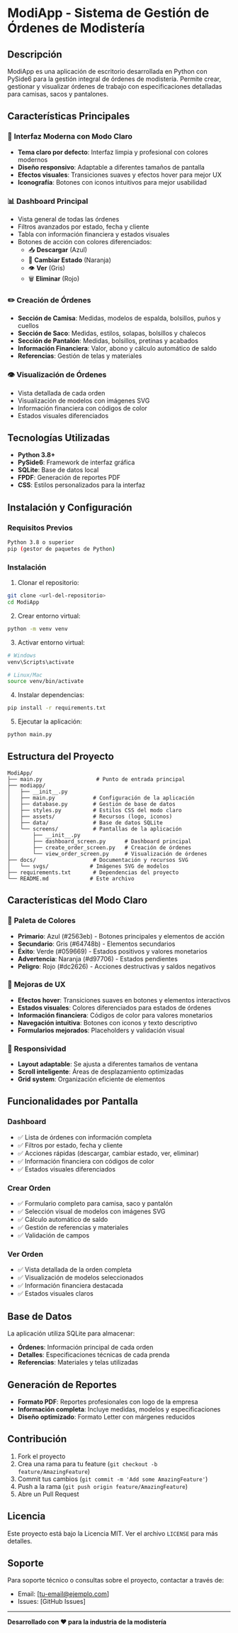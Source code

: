 # ModiApp - Sistema de Gestión de Órdenes de Modistería

## Descripción
ModiApp es una aplicación de escritorio desarrollada en Python con PySide6 para la gestión integral de órdenes de modistería. Permite crear, gestionar y visualizar órdenes de trabajo con especificaciones detalladas para camisas, sacos y pantalones.

## Características Principales

### 🎨 **Interfaz Moderna con Modo Claro**
- **Tema claro por defecto**: Interfaz limpia y profesional con colores modernos
- **Diseño responsivo**: Adaptable a diferentes tamaños de pantalla
- **Efectos visuales**: Transiciones suaves y efectos hover para mejor UX
- **Iconografía**: Botones con iconos intuitivos para mejor usabilidad

### 📊 **Dashboard Principal**
- Vista general de todas las órdenes
- Filtros avanzados por estado, fecha y cliente
- Tabla con información financiera y estados visuales
- Botones de acción con colores diferenciados:
  - 📥 **Descargar** (Azul)
  - 🔄 **Cambiar Estado** (Naranja)
  - 👁 **Ver** (Gris)
  - 🗑 **Eliminar** (Rojo)

### ✏️ **Creación de Órdenes**
- **Sección de Camisa**: Medidas, modelos de espalda, bolsillos, puños y cuellos
- **Sección de Saco**: Medidas, estilos, solapas, bolsillos y chalecos
- **Sección de Pantalón**: Medidas, bolsillos, pretinas y acabados
- **Información Financiera**: Valor, abono y cálculo automático de saldo
- **Referencias**: Gestión de telas y materiales

### 👁️ **Visualización de Órdenes**
- Vista detallada de cada orden
- Visualización de modelos con imágenes SVG
- Información financiera con códigos de color
- Estados visuales diferenciados

## Tecnologías Utilizadas

- **Python 3.8+**
- **PySide6**: Framework de interfaz gráfica
- **SQLite**: Base de datos local
- **FPDF**: Generación de reportes PDF
- **CSS**: Estilos personalizados para la interfaz

## Instalación y Configuración

### Requisitos Previos
```bash
Python 3.8 o superior
pip (gestor de paquetes de Python)
```

### Instalación
1. Clonar el repositorio:
```bash
git clone <url-del-repositorio>
cd ModiApp
```

2. Crear entorno virtual:
```bash
python -m venv venv
```

3. Activar entorno virtual:
```bash
# Windows
venv\Scripts\activate

# Linux/Mac
source venv/bin/activate
```

4. Instalar dependencias:
```bash
pip install -r requirements.txt
```

5. Ejecutar la aplicación:
```bash
python main.py
```

## Estructura del Proyecto

```
ModiApp/
├── main.py                 # Punto de entrada principal
├── modiapp/
│   ├── __init__.py
│   ├── main.py            # Configuración de la aplicación
│   ├── database.py        # Gestión de base de datos
│   ├── styles.py          # Estilos CSS del modo claro
│   ├── assets/            # Recursos (logo, iconos)
│   ├── data/              # Base de datos SQLite
│   └── screens/           # Pantallas de la aplicación
│       ├── __init__.py
│       ├── dashboard_screen.py      # Dashboard principal
│       ├── create_order_screen.py   # Creación de órdenes
│       └── view_order_screen.py     # Visualización de órdenes
├── docs/                  # Documentación y recursos SVG
│   └── svgs/             # Imágenes SVG de modelos
├── requirements.txt       # Dependencias del proyecto
└── README.md             # Este archivo
```

## Características del Modo Claro

### 🎨 **Paleta de Colores**
- **Primario**: Azul (#2563eb) - Botones principales y elementos de acción
- **Secundario**: Gris (#64748b) - Elementos secundarios
- **Éxito**: Verde (#059669) - Estados positivos y valores monetarios
- **Advertencia**: Naranja (#d97706) - Estados pendientes
- **Peligro**: Rojo (#dc2626) - Acciones destructivas y saldos negativos

### 🎯 **Mejoras de UX**
- **Efectos hover**: Transiciones suaves en botones y elementos interactivos
- **Estados visuales**: Colores diferenciados para estados de órdenes
- **Información financiera**: Códigos de color para valores monetarios
- **Navegación intuitiva**: Botones con iconos y texto descriptivo
- **Formularios mejorados**: Placeholders y validación visual

### 📱 **Responsividad**
- **Layout adaptable**: Se ajusta a diferentes tamaños de ventana
- **Scroll inteligente**: Áreas de desplazamiento optimizadas
- **Grid system**: Organización eficiente de elementos

## Funcionalidades por Pantalla

### Dashboard
- ✅ Lista de órdenes con información completa
- ✅ Filtros por estado, fecha y cliente
- ✅ Acciones rápidas (descargar, cambiar estado, ver, eliminar)
- ✅ Información financiera con códigos de color
- ✅ Estados visuales diferenciados

### Crear Orden
- ✅ Formulario completo para camisa, saco y pantalón
- ✅ Selección visual de modelos con imágenes SVG
- ✅ Cálculo automático de saldo
- ✅ Gestión de referencias y materiales
- ✅ Validación de campos

### Ver Orden
- ✅ Vista detallada de la orden completa
- ✅ Visualización de modelos seleccionados
- ✅ Información financiera destacada
- ✅ Estados visuales claros

## Base de Datos

La aplicación utiliza SQLite para almacenar:
- **Órdenes**: Información principal de cada orden
- **Detalles**: Especificaciones técnicas de cada prenda
- **Referencias**: Materiales y telas utilizadas

## Generación de Reportes

- **Formato PDF**: Reportes profesionales con logo de la empresa
- **Información completa**: Incluye medidas, modelos y especificaciones
- **Diseño optimizado**: Formato Letter con márgenes reducidos

## Contribución

1. Fork el proyecto
2. Crea una rama para tu feature (`git checkout -b feature/AmazingFeature`)
3. Commit tus cambios (`git commit -m 'Add some AmazingFeature'`)
4. Push a la rama (`git push origin feature/AmazingFeature`)
5. Abre un Pull Request

## Licencia

Este proyecto está bajo la Licencia MIT. Ver el archivo `LICENSE` para más detalles.

## Soporte

Para soporte técnico o consultas sobre el proyecto, contactar a través de:
- Email: [tu-email@ejemplo.com]
- Issues: [GitHub Issues]

---

**Desarrollado con ❤️ para la industria de la modistería**
